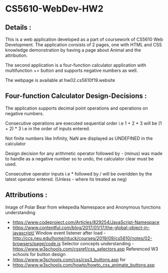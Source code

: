 # CS5610-WebDev-HW2

## Details :

This is a web application developed as a part of coursework of CS5610 Web Development. The application consists of 2 pages, one with HTML and CSS knowledge demonstration by having a page about Animal and the attribution.

The second application is a four-function calculator application with multifunction += button and supports negative numbers as well.

The webpage is available at hw02.cs5610f19.website

## Four-function Calculator Design-Decisions :

The application supports decimal point operations and operations on negative numbers.

Consecutive operations are executed sequential order i.e 1 + 2 * 3 will be (1 + 2) * 3 i.e in the order of inputs entered.

Not finite numbers like Infinity, NaN are displayed as UNDEFINED in the calculator

Design decision for any arithmetic operator followed by - (minus) was made to handle as a negative number so to undo, the calculator clear must be used.

Consecutive operator inputs i.e * followed by / will be overidden by the latest operator entered. (Unless - where its treated as neg)

## Attributions : 
Image of Polar Bear from wikepedia
Namespace and Anonymous functions understanding 
- https://www.codeproject.com/Articles/829254/JavaScript-Namespace
- https://www.contentful.com/blog/2017/01/17/the-global-object-in-javascript/
Window event listener after load - http://ccs.neu.edu/home/ntuck/courses/2019/09/cs5610/notes/02-browsers/page/code.js
Selector concepts understanding - https://www.w3schools.com/cssref/css_selectors.asp
Referenced W3 schools for button design
- https://www.w3schools.com/css/css3_buttons.asp for 
- https://www.w3schools.com/howto/howto_css_animate_buttons.asp
